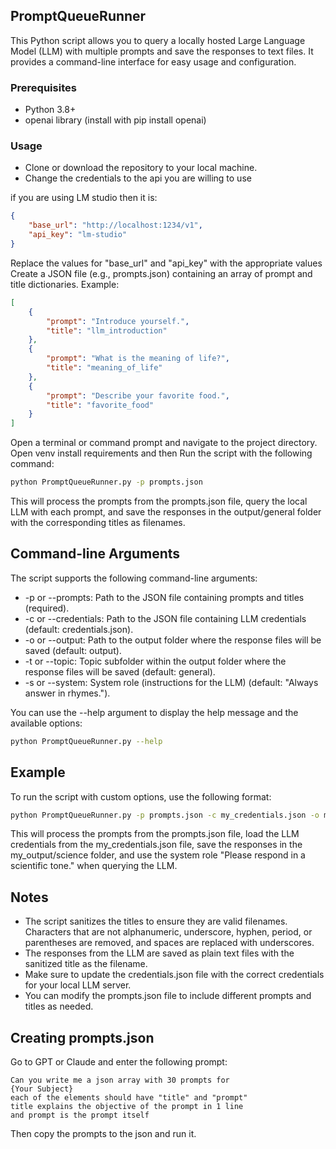 ## PromptQueueRunner
This Python script allows you to query a locally hosted Large Language Model (LLM) with multiple prompts and save the responses to text files. It provides a command-line interface for easy usage and configuration.

### Prerequisites
* Python 3.8+
* openai library (install with pip install openai)

### Usage
* Clone or download the repository to your local machine.
* Change the credentials to the api you are willing to use

if you are using LM studio then it is:
```json
{
    "base_url": "http://localhost:1234/v1",
    "api_key": "lm-studio"
}
```
Replace the values for "base_url" and "api_key" with the appropriate values
Create a JSON file (e.g., prompts.json) containing an array of prompt and title dictionaries. Example:
```json
[
    {
        "prompt": "Introduce yourself.",
        "title": "llm_introduction"
    },
    {
        "prompt": "What is the meaning of life?",
        "title": "meaning_of_life"
    },
    {
        "prompt": "Describe your favorite food.",
        "title": "favorite_food"
    }
]
```
Open a terminal or command prompt and navigate to the project directory.
Open venv install requirements and then
Run the script with the following command:
```bash
python PromptQueueRunner.py -p prompts.json
```
This will process the prompts from the prompts.json file, query the local LLM with each prompt, and save the responses in the output/general folder with the corresponding titles as filenames.

## Command-line Arguments
The script supports the following command-line arguments:
* -p or --prompts: Path to the JSON file containing prompts and titles (required).
* -c or --credentials: Path to the JSON file containing LLM credentials (default: credentials.json).
* -o or --output: Path to the output folder where the response files will be saved (default: output).
* -t or --topic: Topic subfolder within the output folder where the response files will be saved (default: general).
* -s or --system: System role (instructions for the LLM) (default: "Always answer in rhymes.").

You can use the --help argument to display the help message and the available options:
```bash
python PromptQueueRunner.py --help
```
## Example
To run the script with custom options, use the following format:

```bash
python PromptQueueRunner.py -p prompts.json -c my_credentials.json -o my_output --topic science -s "Please respond in a scientific tone."
```
This will process the prompts from the prompts.json file, load the LLM credentials from the my_credentials.json file, save the responses in the my_output/science folder, and use the system role "Please respond in a scientific tone." when querying the LLM.

## Notes
* The script sanitizes the titles to ensure they are valid filenames. Characters that are not alphanumeric, underscore, hyphen, period, or parentheses are removed, and spaces are replaced with underscores.
* The responses from the LLM are saved as plain text files with the sanitized title as the filename.
* Make sure to update the credentials.json file with the correct credentials for your local LLM server.
* You can modify the prompts.json file to include different prompts and titles as needed.

## Creating prompts.json 
Go to GPT or Claude and enter the following prompt:
```text
Can you write me a json array with 30 prompts for 
{Your Subject}
each of the elements should have "title" and "prompt" 
title explains the objective of the prompt in 1 line
and prompt is the prompt itself
```
Then copy the prompts to the json and run it.

